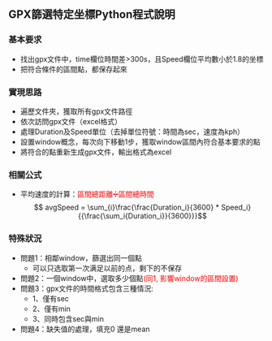## GPX篩選特定坐標Python程式說明

### 基本要求
- 找出gpx文件中，time欄位時間差>300s，且Speed欄位平均數小於1.8的坐標
- 把符合條件的區間點，都保存起來

### 實現思路
- 遍歷文件夾，獲取所有gpx文件路徑
- 依次訪問gpx文件（excel格式）
- 處理Duration及Speed單位（去掉單位符號：時間為sec，速度為kph）
- 設置window概念，每次向下移動1步，獲取window區間內符合基本要求的點
- 將符合的點重新生成gpx文件，輸出格式為excel

### 相關公式
- 平均速度的計算：<font color=red>區間總距離➗區間總時間</font>
$$ avgSpeed = \sum_{i}\frac{\frac{Duration_i}{3600} * Speed_i}{{\frac{\sum_i{Duration_i}}{3600}}}$$

### 特殊狀況
- 問題1：相鄰window，篩選出同一個點
    - 可以只选取第一次满足以前的点，剩下的不保存
- 問題2：一個window中，選取多少個點<font color=red>(同1, 影響window的區間設置)</font>
- 問題3：gpx文件的時間格式包含三種情況:
    - 1、僅有sec
    - 2、僅有min
    - 3、同時包含sec與min
- 問題4：缺失值的處理，填充0 還是mean
